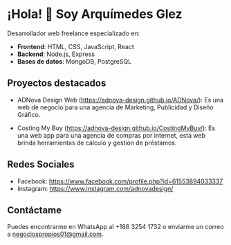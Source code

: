 # ¡Hola! 👋 Soy Arquímedes Glez

Desarrollador web freelance especializado en:

- **Frontend**: HTML, CSS, JavaScript, React
- **Backend**: Node.js, Express
- **Bases de datos**: MongoDB, PostgreSQL

## Proyectos destacados

- ADNova Design Web (https://adnova-design.github.io/ADNova/):
Es una web de negocio para una agencia de Marketing, Publicidad y Diseño Gráfico.
  
- Costing My Buy (https://adnova-design.github.io/CostingMyBuy/):
Es una web app para una agencia de compras por internet, esta web brinda herramientas de cálculo y gestión de préstamos.


## Redes Sociales

- Facebook: https://www.facebook.com/profile.php?id=61553894033337
- Instagram: https://www.instagram.com/adnovadesign/


## Contáctame

Puedes encontrarme en WhatsApp al +186 3254 1732 o enviarme un correo a negociospropios01@gmail.com.
